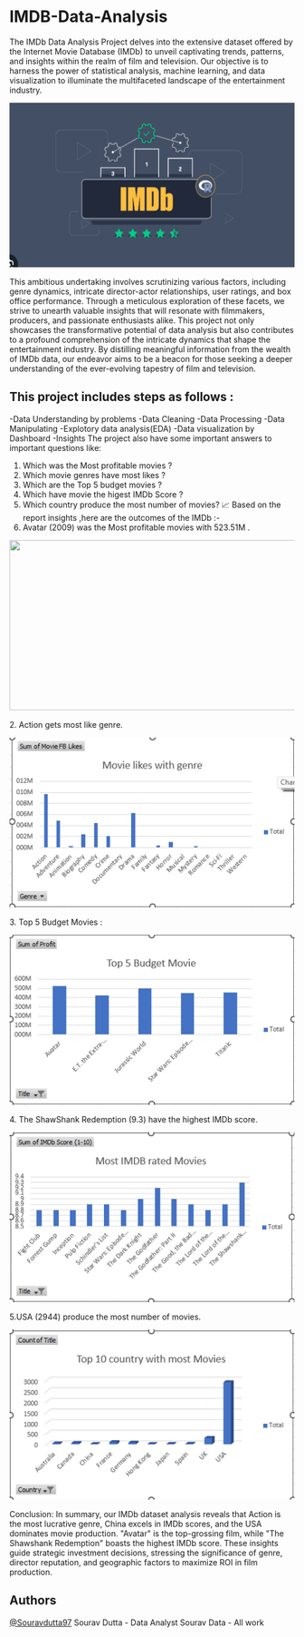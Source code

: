 # IMDB-Data-Analysis
The IMDb Data Analysis Project delves into the extensive dataset offered by the Internet Movie Database (IMDb) to unveil captivating trends, patterns, and insights within the realm of film and television. Our objective is to harness the power of statistical analysis, machine learning, and data visualization to illuminate the multifaceted landscape of the entertainment industry.
<p align="center">
  <img width="550" height="290" src="IMDB ss/Imdb .net.png">
</p>
This ambitious undertaking involves scrutinizing various factors, including genre dynamics, intricate director-actor relationships, user ratings, and box office performance. Through a meticulous exploration of these facets, we strive to unearth valuable insights that will resonate with filmmakers, producers, and passionate enthusiasts alike.
This project not only showcases the transformative potential of data analysis but also contributes to a profound comprehension of the intricate dynamics that shape the entertainment industry. By distilling meaningful information from the wealth of IMDb data, our endeavor aims to be a beacon for those seeking a deeper understanding of the ever-evolving tapestry of film and television.

## This project includes steps as follows :
-Data Understanding by problems
-Data Cleaning
-Data Processing
-Data Manipulating
-Explotory data analysis(EDA)
-Data visualization by Dashboard 
-Insights
The project also have some important answers to important questions like:
1.	Which was the Most profitable movies ?
2.	Which movie genres have most likes ?
3.	Which are the Top 5 budget movies ?
4.	Which have movie the higest IMDb Score ?
5.	Which country produce the most number of movies?
📈 Based on the report insights ,here are the outcomes of the IMDb :-
1.	Avatar (2009) was the Most profitable movies with 523.51M .
<p align="center">
  <img width="600" height="300" src="MDB ss/Most Profitable MOVIES.png">
</p>
2.	Action gets most like genre.
<p align="center">
  <img width="600" height="300" src="IMDB ss/Movie likes with genre.png">
</p>
3.	Top 5 Budget Movies :
<p align="center">
  <img width="600" height="300" src="IMDB ss/TOp 5 Budget movie.png">
</p>
4.	The ShawShank Redemption (9.3) have the highest IMDb score.
<p align="center">
  <img width="600" height="300" src="IMDB ss/Most IMDB rated movies.png">
</p>

5.USA (2944) produce the most number of movies.
<p align="center">
  <img width="600" height="300" src="IMDB ss/TOP 10 country with most Movies.png">
</p>
Conclusion:
In summary, our IMDb dataset analysis reveals that Action is the most lucrative genre, China excels in IMDb scores, and the USA dominates movie production. "Avatar" is the top-grossing film, while "The Shawshank Redemption" boasts the highest IMDb score. These insights guide strategic investment decisions, stressing the significance of genre, director reputation, and geographic factors to maximize ROI in film production.


## Authors
[@Souravdutta97](https://github.com/Souravdutta97)
Sourav Dutta - Data Analyst 
Sourav Data - All work


